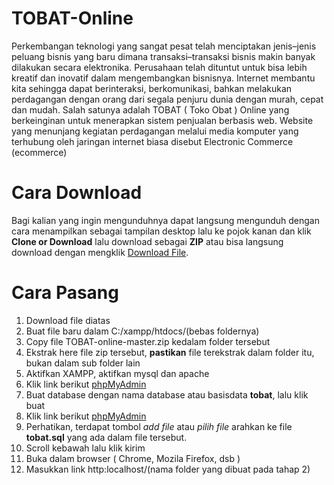 # TOBAT-Online
Perkembangan teknologi yang sangat pesat telah menciptakan jenis–jenis peluang bisnis yang baru dimana transaksi–transaksi bisnis makin banyak dilakukan secara elektronika. Perusahaan telah dituntut untuk bisa lebih kreatif dan inovatif dalam mengembangkan bisnisnya. Internet membantu kita sehingga dapat berinteraksi, berkomunikasi, bahkan melakukan perdagangan dengan orang dari segala penjuru dunia dengan murah, cepat dan mudah. Salah satunya adalah TOBAT ( Toko Obat ) Online yang berkeinginan untuk menerapkan sistem penjualan berbasis web. Website yang menunjang kegiatan perdagangan melalui media komputer yang terhubung oleh jaringan internet biasa disebut Electronic Commerce (ecommerce)

# Cara Download
Bagi kalian yang ingin mengunduhnya dapat langsung mengunduh dengan cara menampilkan sebagai tampilan desktop lalu ke pojok kanan dan klik **Clone or Download** lalu download sebagai **ZIP** atau bisa langsung download dengan mengklik [Download File](https://github.com/Syizuril/TOBAT-Online/archive/master.zip).

# Cara Pasang
1. Download file diatas
2. Buat file baru dalam C:/xampp/htdocs/(bebas foldernya)
3. Copy file TOBAT-online-master.zip kedalam folder tersebut
4. Ekstrak here file zip tersebut, **pastikan** file terekstrak dalam folder itu, bukan dalam sub folder lain
5. Aktifkan XAMPP, aktifkan mysql dan apache
6. Klik link berikut [phpMyAdmin](http://localhost/phpmyadmin/server_databases.php?server=1)
7. Buat database dengan nama database atau basisdata **tobat**, lalu klik buat
6. Klik link berikut [phpMyAdmin](http://localhost/phpmyadmin/db_import.php?db=tobat)
8. Perhatikan, terdapat tombol *add file* atau *pilih file* arahkan ke file **tobat.sql** yang ada dalam file tersebut.
9. Scroll kebawah lalu klik kirim
10. Buka dalam browser ( Chrome, Mozila Firefox, dsb )
11. Masukkan link http:localhost/(nama folder yang dibuat pada tahap 2)
